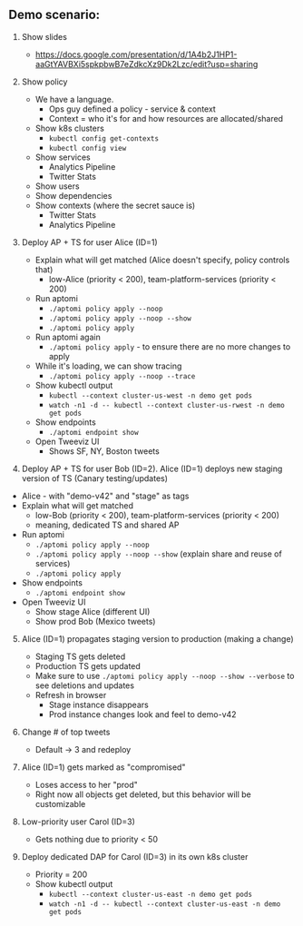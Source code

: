 ## Demo scenario:

1. Show slides
   - https://docs.google.com/presentation/d/1A4b2J1HP1-aaGtYAVBXi5spkpbwB7eZdkcXz9Dk2Lzc/edit?usp=sharing

2. Show policy
   - We have a language.
      - Ops guy defined a policy - service & context
      - Context = who it's for and how resources are allocated/shared
   - Show k8s clusters
      - `kubectl config get-contexts`
      - `kubectl config view`
   - Show services
      - Analytics Pipeline
      - Twitter Stats
   - Show users
   - Show dependencies
   - Show contexts (where the secret sauce is)
      - Twitter Stats
      - Analytics Pipeline

3. Deploy AP + TS for user Alice (ID=1)
   - Explain what will get matched (Alice doesn't specify, policy controls that)
     - low-Alice (priority < 200), team-platform-services (priority < 200)
   - Run aptomi
     - `./aptomi policy apply --noop`
     - `./aptomi policy apply --noop --show`
     - `./aptomi policy apply`
   - Run aptomi again
     - `./aptomi policy apply` - to ensure there are no more changes to apply
   - While it's loading, we can show tracing
     - `./aptomi policy apply --noop --trace`
   - Show kubectl output
     - `kubectl --context cluster-us-west -n demo get pods`
     - `watch -n1 -d -- kubectl --context cluster-us-rwest -n demo get pods`
   - Show endpoints
     - `./aptomi endpoint show`
   - Open Tweeviz UI
     - Shows SF, NY, Boston tweets

4. Deploy AP + TS for user Bob (ID=2). Alice (ID=1) deploys new staging version of TS (Canary testing/updates)
  - Alice - with "demo-v42" and "stage" as tags
  - Explain what will get matched
     - low-Bob (priority < 200), team-platform-services (priority < 200)
     - meaning, dedicated TS and shared AP
   - Run aptomi
     - `./aptomi policy apply --noop`
     - `./aptomi policy apply --noop --show` (explain share and reuse of services)
     - `./aptomi policy apply`
   - Show endpoints
     - `./aptomi endpoint show`
   - Open Tweeviz UI
     - Show stage Alice (different UI)
     - Show prod Bob (Mexico tweets)

5. Alice (ID=1) propagates staging version to production (making a change)
   - Staging TS gets deleted
   - Production TS gets updated
   - Make sure to use `./aptomi policy apply --noop --show --verbose` to see deletions and updates
   - Refresh in browser
     - Stage instance disappears
     - Prod instance changes look and feel to demo-v42

6. Change # of top tweets
   - Default -> 3 and redeploy

7. Alice (ID=1) gets marked as "compromised"
   - Loses access to her "prod"
   - Right now all objects get deleted, but this behavior will be customizable

8. Low-priority user Carol (ID=3)
   - Gets nothing due to priority < 50

9. Deploy dedicated DAP for Carol (ID=3) in its own k8s cluster
   - Priority = 200
   - Show kubectl output
     - `kubectl --context cluster-us-east -n demo get pods`
     - `watch -n1 -d -- kubectl --context cluster-us-east -n demo get pods`
